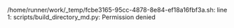 /home/runner/work/_temp/fcbe3165-95cc-4878-8e84-ef18a16fbf3a.sh: line 1: scripts/build_directory_md.py: Permission denied
